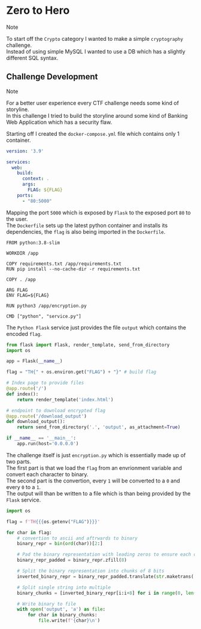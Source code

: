 # Zero to Hero

> [!NOTE]
>
> To start off the `Crypto` category I wanted to make a simple `cryptography` challenge. <br/>
> Instead of using simple MySQL I wanted to use a DB which has a slightly different SQL syntax.

## Challenge Development

> [!NOTE]
> 
> For a better user experience every CTF challenge needs some kind of storyline. <br/>
> In this challenge I tried to build the storyline around some kind of Banking Web Application which has a security flaw. 

Starting off I created the `docker-compose.yml` file which contains only 1 container. <br/>
```yml
version: '3.9'

services:
  web:
    build:
      context: .
      args:
        FLAG: ${FLAG}
    ports:
      - "80:5000"
```

Mapping the port `5000` which is exposed by `Flask` to the exposed port `80` to the user. <br/>
The `Dockerfile` sets up the latest python container and installs its dependencies, the `flag` is also being imported in the `Dockerfile`. <br/>
```docker
FROM python:3.8-slim

WORKDIR /app

COPY requirements.txt /app/requirements.txt
RUN pip install --no-cache-dir -r requirements.txt

COPY . /app

ARG FLAG
ENV FLAG=${FLAG}

RUN python3 /app/encryption.py

CMD ["python", "service.py"]
```

The `Python Flask` service just provides the file `output` which contains the encoded `flag`. <br/>
```py
from flask import Flask, render_template, send_from_directory
import os

app = Flask(__name__)

flag = "TH{" + os.environ.get("FLAG") + "}" # build flag

# Index page to provide files
@app.route('/')
def index():
    return render_template('index.html')

# endpoint to download encrypted flag
@app.route('/download_output')
def download_output():
    return send_from_directory('.', 'output', as_attachment=True)

if __name__ == '__main__':
    app.run(host='0.0.0.0')
```

The challenge itself is just `encryption.py` which is essentially made up of two parts. <br/>
The first part is that we load the `flag` from an envrionment variable and convert each character to binary. <br/>
The second part is the convertion, every `1` will be converted to a `0` and every `0` to a `1`. <br/>
The output will than be written to a file which is than being provided by the `Flask` service. <br/>
```py
import os

flag = f'TH{{{os.getenv("FLAG")}}}'

for char in flag:
    # convertion to ascii and aftrwards to binary
    binary_repr = bin(ord(char))[2:] 

    # Pad the binary representation with leading zeros to ensure each chunk is 8 bits long
    binary_repr_padded = binary_repr.zfill(8)

    # Split the binary representation into chunks of 8 bits
    inverted_binary_repr = binary_repr_padded.translate(str.maketrans('01', '10'))

    # Split single string into multiple
    binary_chunks = [inverted_binary_repr[i:i+8] for i in range(0, len(inverted_binary_repr), 8)]

    # Write binary to file
    with open('output', 'a') as file:
        for char in binary_chunks:
            file.write(f'{char}\n')

```



